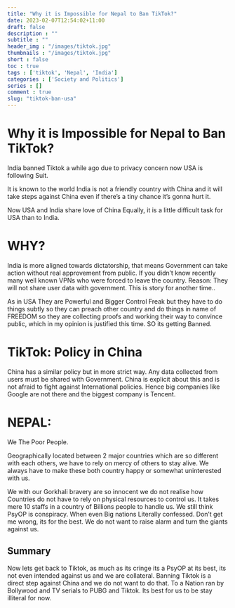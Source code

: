```yaml
---
title: "Why it is Impossible for Nepal to Ban TikTok?"
date: 2023-02-07T12:54:02+11:00
draft: false
description : ""
subtitle : ""
header_img : "/images/tiktok.jpg"
thumbnails : "/images/tiktok.jpg"
short : false
toc : true
tags : ['tiktok', 'Nepal', 'India']
categories : ['Society and Politics']
series : []
comment : true
slug: "tiktok-ban-usa"
---
```


# Why it is Impossible for Nepal to Ban TikTok?

India banned Tiktok a while ago due to privacy concern now USA is following Suit.

It is known to the world India is not a friendly country with China and it will take steps against China even if there’s a tiny chance it’s gonna hurt it.

Now USA and India share love of China Equally, it is a little difficult task for USA than to India.

# WHY?

India is more aligned towards dictatorship, that means Government can take action without real approvement from public. If you didn’t know recently many well known VPNs who were forced to leave the country. Reason: They will not share user data with government. This is story for another time..

As in USA They are Powerful and Bigger Control Freak but they have to do things subtly so they can preach other country and do things in name of FREEDOM so they are collecting proofs and working their way to convince public, which in my opinion is justified this time. SO its getting Banned.

# TikTok: Policy in China

China has a similar policy but in more strict way. Any data collected from users must be shared with Government. China is explicit about this and is not afraid to fight against International policies. Hence big companies like Google are not there and the biggest company is Tencent.

# NEPAL:

We The Poor People.

Geographically located between 2 major countries which are so different with each others, we have to rely on mercy of others to stay alive. We always have to make these both country happy or somewhat uninterested with us.

We with our Gorkhali bravery are so innocent we do not realise how Countries do not have to rely on physical resources to control us. It takes mere 10 staffs in a country of Billions people to handle us. We still think PsyOP is conspiracy. When even Big nations Literally confessed. Don’t get me wrong, its for the best. We do not want to raise alarm and turn the giants against us.

## Summary
Now lets get back to Tiktok, as much as its cringe its a PsyOP at its best, its not even intended against us and we are collateral.
Banning Tiktok is a direct step against China and we do not want to do that.
To a Nation ran by Bollywood and TV serials to PUBG and Tiktok. Its best for us to be stay illiteral for now.